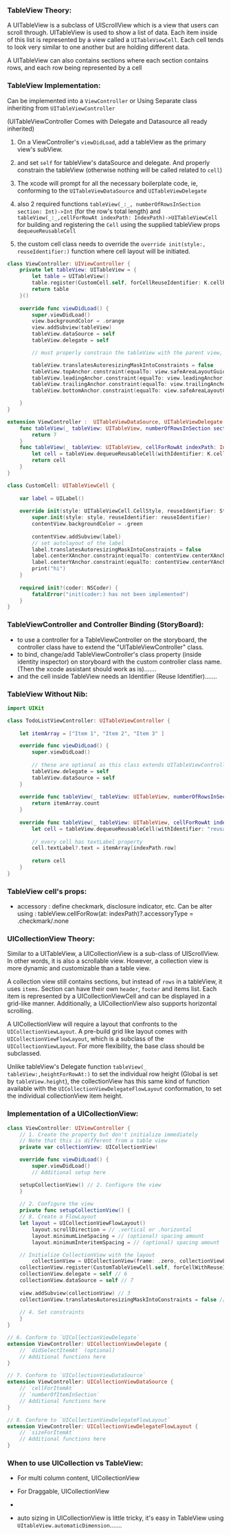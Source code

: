 ### TableView Theory:
A UITableView is a subclass of UIScrollView which is a view that users can scroll through. UITableView is used to show a list of data. Each item inside of this list is represented by a view called a `UITableViewCell`. Each cell tends to look very similar to one another but are holding different data.

A UITableView can also contains sections where each section contains rows, and each row being represented by a cell

### TableView Implementation:
Can be implemented into a `ViewController` or Using Separate class inheriting from `UITableViewController` 

(UITableViewController Comes with Delegate and Datasource all ready inherited)


1. On a ViewController's `viewDidLoad`, add a tableView as the primary view's subView. 

2. and set `self` for tableView's dataSource and delegate. And properly constrain the tableView (otherwise nothing will be called related to `cell`)

3. The xcode will prompt for all the necessary boilerplate code, ie, conforming to the `UITableViewDataSource` and `UITableViewDelegate` 

4. also 2 required functions `tableView(_:_, numberOfRowsInSection section: Int)->Int` (for the row's total length) and `tableView(_:_,cellForRowAt indexPath: IndexPath)->UITableViewCell` for building and registering the `Cell` using the supplied tableView props `dequeueReusableCell`

5. the custom cell class needs to override the `override init(style:, reuseIdentifier:)` function where cell layout will be initiated. 


```swift
class ViewController: UIViewController {
    private let tableView: UITableView = {
        let table = UITableView()
        table.register(CustomCell.self, forCellReuseIdentifier: K.cellReusableIdentifire)
        return table
    }()
    
    override func viewDidLoad() {
        super.viewDidLoad()
        view.backgroundColor = .orange
        view.addSubview(tableView)
        tableView.dataSource = self
        tableView.delegate = self

        // must properly constrain the tableView with the parent view, otherwise the `tableView(:cellForRowAt:)` and `Custom Cell` class will not be called

        tableView.translatesAutoresizingMaskIntoConstraints = false
        tableView.topAnchor.constraint(equalTo: view.safeAreaLayoutGuide.topAnchor).isActive = true
        tableView.leadingAnchor.constraint(equalTo: view.leadingAnchor).isActive = true
        tableView.trailingAnchor.constraint(equalTo: view.trailingAnchor).isActive = true
        tableView.bottomAnchor.constraint(equalTo: view.safeAreaLayoutGuide.bottomAnchor).isActive = true

    }
}

extension ViewController :  UITableViewDataSource, UITableViewDelegate {
    func tableView(_ tableView: UITableView, numberOfRowsInSection section: Int) -> Int {
        return 7
    }
    func tableView(_ tableView: UITableView, cellForRowAt indexPath: IndexPath) -> UITableViewCell {
        let cell = tableView.dequeueReusableCell(withIdentifier: K.cellReusableIdentifire, for: indexPath)
        return cell
    }   
}

class CustomCell: UITableViewCell {
    
    var label = UILabel()
    
    override init(style: UITableViewCell.CellStyle, reuseIdentifier: String?) {
        super.init(style: style, reuseIdentifier: reuseIdentifier)
        contentView.backgroundColor = .green
        
        contentView.addSubview(label)
        // set autolayout of the label
        label.translatesAutoresizingMaskIntoConstraints = false
        label.centerXAnchor.constraint(equalTo: contentView.centerXAnchor).isActive = true
        label.centerYAnchor.constraint(equalTo: contentView.centerYAnchor).isActive = true
        print("hi")
    }
    
    required init?(coder: NSCoder) {
        fatalError("init(coder:) has not been implemented")
    }
}
```


### TableViewController and Controller Binding (StoryBoard):
* to use a controller for a TableViewController on the storyboard, the controller class have to extend the "UITableViewController" class.
* to bind, change/add TableViewController's class property (inside identity inspector) on storyboard with the custom controller class name. (Then the xcode assistant should work as is).......
* and the cell inside TableView needs an Identifier (Reuse Identifier).......

### TableView Without Nib:
```swift
import UIKit

class TodoListViewController: UITableViewController {
    
    let itemArray = ["Item 1", "Item 2", "Item 3" ]

    override func viewDidLoad() {
        super.viewDidLoad()
        
        // these are optional as this class extends UITableViewController
        tableView.delegate = self
        tableView.dataSource = self
    }
    
    override func tableView(_ tableView: UITableView, numberOfRowsInSection section: Int) -> Int {
        return itemArray.count
    }
    
    override func tableView(_ tableView: UITableView, cellForRowAt indexPath: IndexPath) -> UITableViewCell {
        let cell = tableView.dequeueReusableCell(withIdentifier: "reusable-identifier-of-the-cell", for: indexPath)
        
        // every cell has textLabel property
        cell.textLabel?.text = itemArray[indexPath.row]
        
        return cell
    }
}
```

### TableView cell's props:
- accessory : define checkmark, disclosure indicator, etc. Can be alter using : tableView.cellForRow(at: indexPath)?.accessoryType = .checkmark/.none


### UICollectionView Theory:
Similar to a UITableView, a UICollectionView is a sub-class of UIScrollView. In other words, it is also a scrollable view. However, a collection view is more dynamic and customizable than a table view. 

A collection view still contains sections, but instead of `rows` in a tableView, it uses `items`. Section can have their own `header`, `footer` and items list. Each item is represented by a UICollectionViewCell and can be displayed in a grid-like manner. Additionally, a UICollectionView also supports horizontal scrolling.

A UICollectionView will require a layout that confronts to the `UICollectionViewLayout`. A pre-build grid like layout comes with `UICollectionViewFlowLayout`, which is a subclass of the `UICollectionViewLayout`. For more flexibility, the base class should be subclassed.

Unlike tableView's Delegate function `tableView(_ tableView:,heightForRowAt:)` to set the individual row height (Global is set by `tableView.height`), the collectionView has this same kind of function available with the `UICollectionViewDelegateFlowLayout`  conformation, to set the individual collectionView item height.

### Implementation of a UICollectionView:
```swift
class ViewController: UIViewController {
    // 1. Create the property but don't initialize immediately
    // Note that this is different from a table view
    private var collectionView: UICollectionView!

    override func viewDidLoad() {
        super.viewDidLoad()
        // Additional setup here

	setupCollectionView() // 2. Configure the view
    }
		
    // 2. Configure the view
    private func setupCollectionView() {
	// 8. Create a FlowLayout
	let layout = UICollectionViewFlowLayout()
        layout.scrollDirection = // .vertical or .horizontal
        layout.minimumLineSpacing = // (optional) spacing amount
        layout.minimumInteritemSpacing = // (optional) spacing amount

	// Initialize CollectionView with the layout
        collectionView = UICollectionView(frame: .zero, collectionViewLayout: layout)				
	collectionView.register(CustomTableViewCell.self, forCellWithReuseIdentifier: CustomTableViewCell.reuse) // 5
	collectionView.delegate = self // 6
	collectionView.dataSource = self // 7
		
	view.addSubview(collectionView) // 3
	collectionView.translatesAutoresizingMaskIntoConstraints = false // 4
		
	// 4. Set constraints
    }
}

// 6. Conform to `UICollectionViewDelegate`
extension ViewController: UICollectionViewDelegate {
    // `didSelectItemAt` (optional)
    // Additional functions here
}

// 7. Conform to `UICollectionViewDataSource`
extension ViewController: UICollectionViewDataSource {
    // `cellForItemAt`
    // `numberOfItemInSection`
    // Additional functions here
}

// 8. Conform to `UICollectionViewDelegateFlowLayout`
extension ViewController: UICollectionViewDelegateFlowLayout {
    // `sizeForItemAt`
    // Additional functions here
}
```

### When to use UICollection vs TableView:
- For multi column content, UICollectionView
- For Draggable, UICollectionView
- 

- auto sizing in UICollectionView is little tricky, it's easy in TableView using `UItableView.automaticDimension`.......